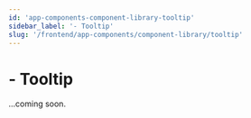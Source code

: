 ```yaml
---
id: 'app-components-component-library-tooltip'
sidebar_label: '- Tooltip'
slug: '/frontend/app-components/component-library/tooltip'
---
```


# - Tooltip

...coming soon.
